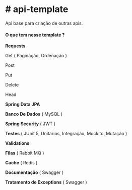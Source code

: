 # **# api-template**
Api base para criação de outras apis.

#### **O que tem nesse template ?** 

**Requests**

  Get ( Paginação, Ordenação )    
  
  Post
  
  Put
  
  Delete
  
  Head

**Spring Data JPA**

**Banco De Dados** ( MySQL )   

**Spring Security** ( JWT ) 

**Testes** ( JUnit 5, Unitarios, Integração, Mockito, Mutação )

**Validations** 

**Filas** ( Rabbit MQ )

**Cache** ( Redis )

**Documentação** ( Swagger )

**Tratamento de Exceptions** ( Swagger )


